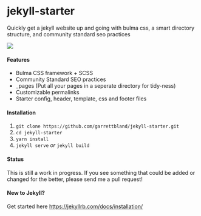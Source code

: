 # jekyll-starter

Quickly get a jekyll website up and going with bulma css, a smart directory structure, and community standard seo practices

[![](https://jekyllrb.com/img/logo-2x.png)](http://https://jekyllrb.com/img/logo-2x.png)

#### Features
- Bulma CSS framework + SCSS
- Community Standard SEO practices
- _pages (Put all your pages in a seperate directory for tidy-ness)
- Customizable permalinks
- Starter config, header, template, css and footer files

#### Installation

1. `git clone https://github.com/garrettbland/jekyll-starter.git`
2.  `cd jekyll-starter`
3. `yarn install`
4. `jekyll serve` *or*  `jekyll build`

#### Status
This is still a work in progress. If you see something that could be added or changed for the better, please send me a pull request!

#### New to Jekyll?
Get started here
https://jekyllrb.com/docs/installation/
